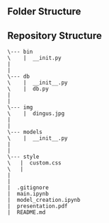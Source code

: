 ## Folder Structure
## Repository Structure

```
\--- bin
\    |  __init.py
|
|
\--- db
\    |  __init__.py
\    |  db.py
|
|
\--- img
\    |  dingus.jpg
|
|
\--- models
\    |  __init__.py
|   
|   
\--- style
\   |  custom.css
\   |  
|
|
|  .gitignore
|  main.ipynb
|  model_creation.ipynb
|  presentation.pdf
|  README.md
```